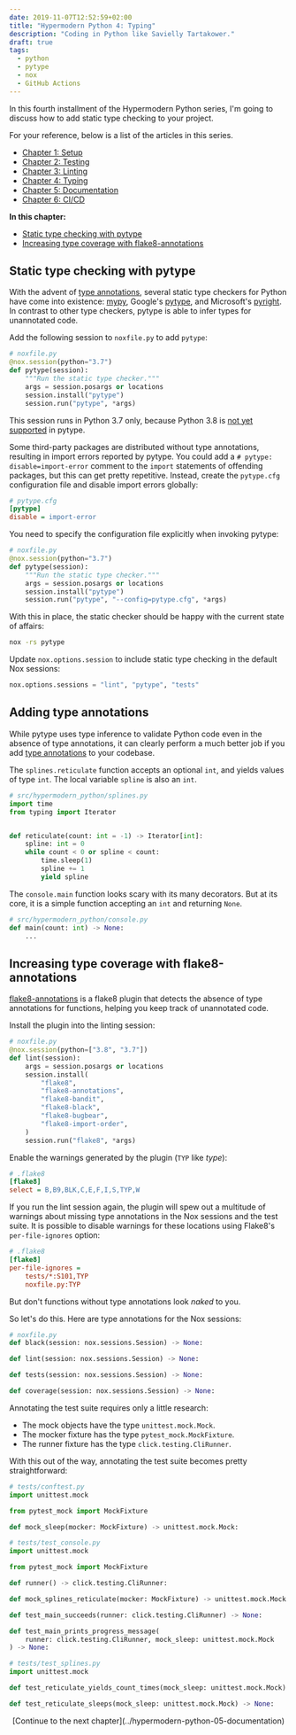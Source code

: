 ```yaml
--- 
date: 2019-11-07T12:52:59+02:00
title: "Hypermodern Python 4: Typing"
description: "Coding in Python like Savielly Tartakower."
draft: true
tags:
  - python
  - pytype
  - nox
  - GitHub Actions
---
```


In this fourth installment of the Hypermodern Python series, I'm going to
discuss how to add static type checking to your project.

For your reference, below is a list of the articles in this series.

- [Chapter 1: Setup](../hypermodern-python-01-setup)
- [Chapter 2: Testing](../hypermodern-python-02-testing)
- [Chapter 3: Linting](../hypermodern-python-03-linting)
- [Chapter 4: Typing](../hypermodern-python-04-typing)
- [Chapter 5: Documentation](../hypermodern-python-05-documentation)
- [Chapter 6: CI/CD](../hypermodern-python-05-ci-cd)

<!--
This post has a companion repository:
[cjolowicz/hypermodern-python](https://github.com/cjolowicz/hypermodern-python)
-->

<!-- markdown-toc start - Don't edit this section. Run M-x markdown-toc-refresh-toc -->
**In this chapter:**

- [Static type checking with pytype](#static-type-checking-with-pytype)
- [Increasing type coverage with flake8-annotations](#increasing-type-coverage-with-flake8-annotations)

<!-- markdown-toc end -->

## Static type checking with pytype

With the advent of [type
annotations](https://docs.python.org/3/library/typing.html), several static type
checkers for Python have come into existence: [mypy](http://mypy-lang.org/),
Google's [pytype](https://google.github.io/pytype/), and Microsoft's
[pyright](https://github.com/microsoft/pyright). In contrast to other type
checkers, pytype is able to infer types for unannotated code.

Add the following session to `noxfile.py` to add `pytype`:

```python
# noxfile.py
@nox.session(python="3.7")
def pytype(session):
    """Run the static type checker."""
    args = session.posargs or locations
    session.install("pytype")
    session.run("pytype", *args)
```

This session runs in Python 3.7 only, because Python 3.8 is [not yet
supported](https://github.com/google/pytype/issues/440) in pytype.

Some third-party packages are distributed without type annotations, resulting in
import errors reported by pytype. You could add a `# pytype:
disable=import-error` comment to the `import` statements of offending packages,
but this can get pretty repetitive. Instead, create the `pytype.cfg`
configuration file and disable import errors globally:

```ini
# pytype.cfg
[pytype]
disable = import-error
```

You need to specify the configuration file explicitly when invoking pytype:

```python
# noxfile.py
@nox.session(python="3.7")
def pytype(session):
    """Run the static type checker."""
    args = session.posargs or locations
    session.install("pytype")
    session.run("pytype", "--config=pytype.cfg", *args)
```

With this in place, the static checker should be happy with the current state of
affairs:

```sh
nox -rs pytype
```

Update `nox.options.session` to include static type checking in the default Nox
sessions:

```python
nox.options.sessions = "lint", "pytype", "tests"
```

## Adding type annotations

While pytype uses type inference to validate Python code even in the absence of
type annotations, it can clearly perform a much better job if you add [type
annotations](https://docs.python.org/3/library/typing.html) to your codebase.

The `splines.reticulate` function accepts an optional `int`, and yields values
of type `int`. The local variable `spline` is also an `int`.

```python
# src/hypermodern_python/splines.py
import time
from typing import Iterator


def reticulate(count: int = -1) -> Iterator[int]:
    spline: int = 0
    while count < 0 or spline < count:
        time.sleep(1)
        spline += 1
        yield spline
```

The `console.main` function looks scary with its many decorators. But at its
core, it is a simple function accepting an `int` and returning `None`.

```python
# src/hypermodern_python/console.py
def main(count: int) -> None:
    ...
```

## Increasing type coverage with flake8-annotations

[flake8-annotations](https://github.com/python-discord/flake8-annotations) is a
flake8 plugin that detects the absence of type annotations for functions,
helping you keep track of unannotated code.

Install the plugin into the linting session:

```python
# noxfile.py
@nox.session(python=["3.8", "3.7"])
def lint(session):
    args = session.posargs or locations
    session.install(
        "flake8",
        "flake8-annotations",
        "flake8-bandit",
        "flake8-black",
        "flake8-bugbear",
        "flake8-import-order",
    )
    session.run("flake8", *args)
```

Enable the warnings generated by the plugin (`TYP` like *type*):

```ini
# .flake8
[flake8]
select = B,B9,BLK,C,E,F,I,S,TYP,W
```

If you run the lint session again, the plugin will spew out a multitude of
warnings about missing type annotations in the Nox sessions and the test suite.
It is possible to disable warnings for these locations using Flake8's
`per-file-ignores` option:

```ini
# .flake8
[flake8]
per-file-ignores =
    tests/*:S101,TYP
    noxfile.py:TYP
```

But don't functions without type annotations look *naked* to you.

So let's do this. Here are type annotations for the Nox sessions:

```python
# noxfile.py
def black(session: nox.sessions.Session) -> None:

def lint(session: nox.sessions.Session) -> None:

def tests(session: nox.sessions.Session) -> None:

def coverage(session: nox.sessions.Session) -> None:

```

Annotating the test suite requires only a little research:

- The mock objects have the type `unittest.mock.Mock`.
- The mocker fixture has the type `pytest_mock.MockFixture`.
- The runner fixture has the type `click.testing.CliRunner`.

With this out of the way, annotating the test suite becomes pretty straightforward:

```python
# tests/conftest.py
import unittest.mock

from pytest_mock import MockFixture

def mock_sleep(mocker: MockFixture) -> unittest.mock.Mock:
```

```python
# tests/test_console.py
import unittest.mock

from pytest_mock import MockFixture

def runner() -> click.testing.CliRunner:

def mock_splines_reticulate(mocker: MockFixture) -> unittest.mock.Mock:

def test_main_succeeds(runner: click.testing.CliRunner) -> None:

def test_main_prints_progress_message(
    runner: click.testing.CliRunner, mock_sleep: unittest.mock.Mock
) -> None:
```

```python
# tests/test_splines.py
import unittest.mock

def test_reticulate_yields_count_times(mock_sleep: unittest.mock.Mock) -> None:

def test_reticulate_sleeps(mock_sleep: unittest.mock.Mock) -> None:
```

<center>[Continue to the next chapter](../hypermodern-python-05-documentation)</center>
